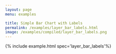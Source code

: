 ```yaml
---
layout: page
menu: examples

title: Simple Bar Chart with Labels
permalink: /examples/layer_bar_labels.html
image: /examples/compiled/layer_bar_labels.png
---
```




{% include example.html spec='layer_bar_labels'%}
